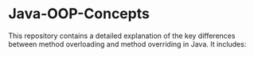 # Java-OOP-Concepts
This repository contains a detailed explanation of the key differences between method overloading and method overriding in Java. It includes:
